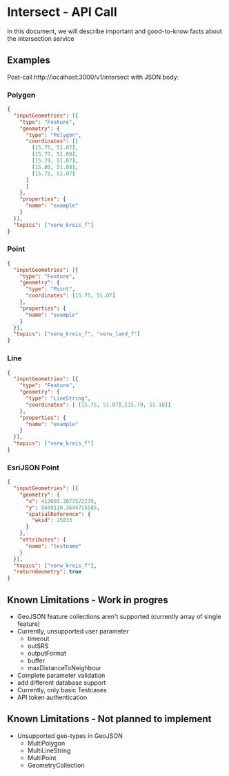 # Intersect - API Call
In this document, we will describe important and good-to-know facts about the intersection service

## Examples
Post-call http://localhost:3000/v1/intersect with JSON body: 

### Polygon
```json
{
  "inputGeometries": [{
    "type": "Feature",
    "geometry": {
      "type": "Polygon",
      "coordinates": [[
        [15.75, 51.07],
        [15.77, 51.08],
        [15.79, 51.07],
        [15.80, 51.08],
        [15.75, 51.07]
      ]
      ]
    },
    "properties": {
      "name": "example"
    }
  }],
  "topics": ["verw_kreis_f"]
}
```

### Point
```json
{
  "inputGeometries": [{
    "type": "Feature",
    "geometry": {
      "type": "Point",
      "coordinates": [15.75, 51.07]
    },
    "properties": {
      "name": "example"
    }
  }],
  "topics": ["verw_kreis_f", "verw_land_f"]
}
```

### Line
```json
{
  "inputGeometries": [{
    "type": "Feature",
    "geometry": {
      "type": "LineString",
      "coordinates": [ [15.75, 51.07],[15.79, 51.18]]
    },
    "properties": {
      "name": "example"
    }
  }],
  "topics": ["verw_kreis_f"]
}
```

### EsriJSON Point
```json
{
  "inputGeometries": [{
    "geometry": {
      "x": 413093.3077572279,
      "y": 5659110.3644715585,
      "spatialReference": {
        "wkid": 25833
      }
    },
    "attributes": {
      "name": "testname"
    }
  }],
  "topics": ["verw_kreis_f"],
  "returnGeometry": true
}
```

## Known Limitations - Work in progres

- GeoJSON feature collections aren't supported (currently array of single feature)
- Currently, unsupported user parameter
  - timeout
  - outSRS
  - outputFormat
  - buffer
  - maxDistanceToNeighbour
- Complete parameter validation
- add different database support
- Currently, only basic Testcases
- API token authentication


## Known Limitations - Not planned to implement
- Unsupported geo-types in GeoJSON
  - MultiPolygon
  - MultiLineString
  - MultiPoint
  - GeometryCollection
